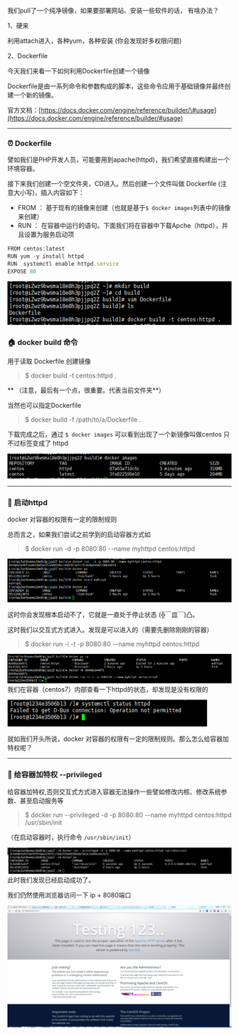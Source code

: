 我们pull了一个纯净镜像，如果要部署网站、安装一些软件的话， 有啥办法？

1、硬来

利用attach进入，各种yum，各种安装 \(你会发现好多权限问题\)

2、Dockerfile

今天我们来看一下如何利用Dockerfile创建一个镜像

Dockerfile是由一系列命令和参数构成的脚本，这些命令应用于基础镜像并最终创建一个新的镜像。

官方文档：[https://docs.docker.com/engine/reference/builder/\#usage](https://docs.docker.com/engine/reference/builder/#usage)

---

### ⏰ Dockerfile

譬如我们是PHP开发人员，可能要用到apache\(httpd\)，我们希望直接构建出一个环境容器。

接下来我们创建一个空文件夹，CD进入。然后创建一个文件叫做 Dockerfile \(注意大小写\)，插入内容如下：

* FROM ： 基于现有的镜像来创建（也就是基于`$ docker images`列表中的镜像来创建）
* RUN ： 在容器中运行的语句。下面我们将在容器中下载Apche（httpd），并且设置为服务启动项

```js
FROM centos:latest
RUN yum -y install httpd
RUN  systemctl enable httpd.service
EXPOSE 80
```

![](/assets/659659569import.png)

### 🏠 docker build 命令

用于读取 Dockerfile 创建镜像

> $ docker build -t centos:httpd .

** （注意，最后有一个点，很重要。代表当前文件夹**）

当然也可以指定Dockerfile

> $ docker build -f /path/to/a/Dockerfile .

下载完成之后，通过 `$ docker images` 可以看到出现了一个新镜像叫做centos 只不过标签变成了 httpd

![](/assets/213123123import.png)

---

### 🌼 启动httpd

docker 对容器的权限有一定的限制规则

总而言之，如果我们尝试之前学到的启动容器方式如

> $ docker run  -d -p 8080:80 --name myhttpd centos:httpd

![](/assets/67342import.png)

这时你会发现根本启动不了，它就是一直处于停止状态  \(╬￣皿￣\)凸。

这时我们以交互式方式进入。发现是可以进入的（需要先删除刚刚的容器）

> $ docker run -i -t  -p 8080:80 --name myhttpd centos:httpd

![](/assets/54545544545import.png)我们在容器（centos7）内部查看一下httpd的状态，却发现是没有权限的

![](/assets/56565import.png)

就如我们开头所说，docker 对容器的权限有一定的限制规则。那么怎么给容器加特权呢？

---

### 🍁 给容器加特权 --privileged 

给容器加特权,否则交互式方式进入容器无法操作一些譬如修改内核、修改系统参数、甚至启动服务等

> $ docker run --privileged -d -p 8080:80 --name myhttpd centos:httpd /usr/sbin/init

（在启动容器时，执行命令 `/usr/sbin/init`）

![](/assets/1312331123import.png)此时我们发现已经启动成功了。

我们仍然使用浏览器访问一下 ip + 8080端口

![](/assets/6656766import.png)

